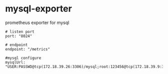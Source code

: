 # mysql-exporter
prometheus exporter for mysql


```
# listen port
port: "8024"

# endpoint
endpoint: "/metrics"

#mysql configure
mysqlUrl: "USER:PASSWD@tcp(172.18.39.26:3306)/mysql;root:123456@tcp(172.18.39.9:3306)/mysql"
```
